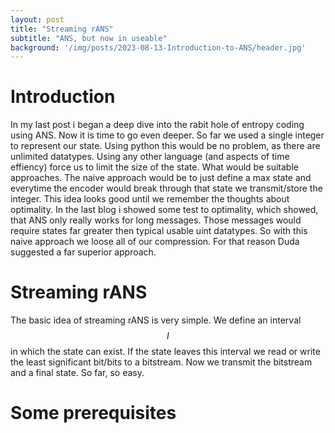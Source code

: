 ```yaml
---
layout: post
title: "Streaming rANS"
subtitle: "ANS, but now in useable"
background: '/img/posts/2023-08-13-Introduction-to-ANS/header.jpg'
---
```

# Introduction
In my last post i began a deep dive into the rabit hole of entropy coding using ANS. Now it is time to go even deeper. So far we used a single integer to represent our state. Using python this would be no problem, as there are unlimited datatypes. Using any other language (and aspects of time effiency) force us to limit the size of the state. What would be suitable approaches. The naive approach would be to just define a max state and everytime the encoder would break through that state we transmit/store the integer. This idea looks good until we remember the thoughts about optimality. In the last blog i showed some test to optimality, which showed, that ANS only really works for long messages. Those messages would require states far greater then typical usable uint datatypes. So with this naive approach we loose all of our compression. For that reason Duda suggested a far superior approach. 

# Streaming rANS
The basic idea of streaming rANS is very simple. We define an interval $$I$$ in which the state can exist. If the state leaves this interval we read or write the least significant bit/bits to a bitstream. Now we transmit the bitstream and a final state. So far, so easy.   

#  Some prerequisites





